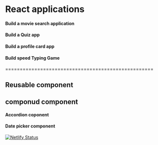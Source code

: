# React applications

#### Build a movie search application
#### Build a Quiz app
#### Build a profile card app
#### Build speed Typing Game
===================================================
## Reusable component
## componud component

#### Accordion coponent
#### Date picker component
[![Netlify Status](https://api.netlify.com/api/v1/badges/eccf092e-2651-4f07-86cb-f9ecb5db13de/deploy-status)](https://app.netlify.com/sites/reactappli/deploys)
